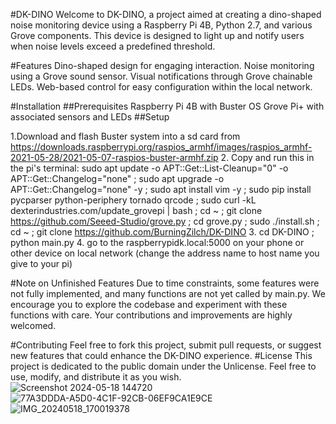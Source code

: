 #DK-DINO
Welcome to DK-DINO, a project aimed at creating a dino-shaped noise monitoring device using a Raspberry Pi 4B, Python 2.7, and various Grove components. This device is designed to light up and notify users when noise levels exceed a predefined threshold.

#Features
Dino-shaped design for engaging interaction.
Noise monitoring using a Grove sound sensor.
Visual notifications through Grove chainable LEDs.
Web-based control for easy configuration within the local network.

#Installation
##Prerequisites
Raspberry Pi 4B with Buster OS
Grove Pi+ with associated sensors and LEDs
##Setup

1.Download and flash Buster system into a sd card from https://downloads.raspberrypi.org/raspios_armhf/images/raspios_armhf-2021-05-28/2021-05-07-raspios-buster-armhf.zip
2. Copy and run this in the pi's terminal:
   sudo apt update -o APT::Get::List-Cleanup="0" -o APT::Get::Changelog="none" ; sudo apt upgrade -o APT::Get::Changelog="none" -y ; sudo apt install vim -y ; sudo pip install pycparser python-periphery tornado qrcode ; sudo curl -kL dexterindustries.com/update_grovepi | bash ;  cd ~ ; git clone https://github.com/Seeed-Studio/grove.py ; cd grove.py ; sudo ./install.sh ; cd ~ ; git clone https://github.com/BurningZilch/DK-DINO
3. cd DK-DINO ; python main.py
4. go to the raspberrypidk.local:5000 on your phone or other device on local network (change the address name to host name you give to your pi)

#Note on Unfinished Features
Due to time constraints, some features were not fully implemented, and many functions are not yet called by main.py. We encourage you to explore the codebase and experiment with these functions with care. Your contributions and improvements are highly welcomed.

#Contributing
Feel free to fork this project, submit pull requests, or suggest new features that could enhance the DK-DINO experience.
#License
This project is dedicated to the public domain under the Unlicense. Feel free to use, modify, and distribute it as you wish.
![Screenshot 2024-05-18 144720](https://github.com/BurningZilch/DK-DINO/assets/55424397/9e184c40-e9a8-4270-bd81-55101db472bb)
![77A3DDDA-A5D0-4C1F-92CB-06EF9CA1E9CE](https://github.com/BurningZilch/DK-DINO/assets/55424397/2a92a36d-1388-4a4e-a0dd-d0c7f9b6267a)
![IMG_20240518_170019378](https://github.com/BurningZilch/DK-DINO/assets/55424397/d2fad827-cdc7-43c4-ae99-1ab6d0f69d37)

